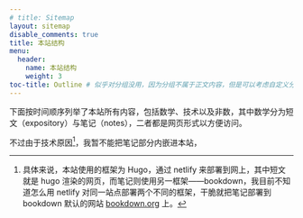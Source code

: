 ```yaml
---
# title: Sitemap
layout: sitemap
disable_comments: true
title: 本站结构
menu:
  header:
    name: 本站结构
    weight: 3
toc-title: Outline # 似乎对分组没用，因为分组不属于正文内容，但是可以考虑自定义分组的输出样式（照着 toc 的样式改）
---
```


<!-- Below is a full list of posts and pages on this website ordered by date. -->

下面按时间顺序列举了本站所有内容，包括数学、技术以及非数，其中数学分为短文（expository）与笔记（notes），二者都是网页形式以方便访问。

不过由于技术原因[^1]，我暂不能把笔记部分内嵌进本站，

[^1]: 具体来说，本站使用的框架为 Hugo，通过 netlify 来部署到网上，其中短文就是 hugo 渲染的网页，而笔记则使用另一框架——bookdown，我目前不知道怎么用 netlify 对同一站点部署两个不同的框架，干脆就把笔记部署到 bookdown 默认的网站 [bookdown.org](https://bookdown.org) 上。
